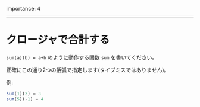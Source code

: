 importance: 4

---

# クロージャで合計する

`sum(a)(b) = a+b` のように動作する関数 `sum` を書いてください。

正確にこの通り2つの括弧で指定します(タイプミスではありません)。

例:

```js
sum(1)(2) = 3
sum(5)(-1) = 4
```
